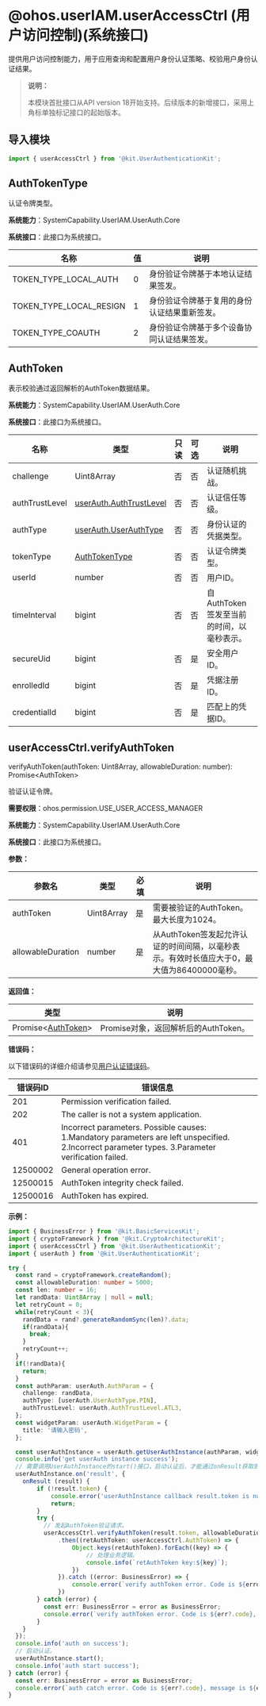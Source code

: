 # @ohos.userIAM.userAccessCtrl (用户访问控制)(系统接口)

提供用户访问控制能力，用于应用查询和配置用户身份认证策略、校验用户身份认证结果。

> **说明：**
>
> 本模块首批接口从API version 18开始支持。后续版本的新增接口，采用上角标单独标记接口的起始版本。

## 导入模块

```ts
import { userAccessCtrl } from '@kit.UserAuthenticationKit';
```

## AuthTokenType

认证令牌类型。

**系统能力**：SystemCapability.UserIAM.UserAuth.Core

**系统接口**：此接口为系统接口。

| 名称                      | 值   | 说明       |
| ------------------------ | ---- | ---------- |
| TOKEN_TYPE_LOCAL_AUTH    | 0    | 身份验证令牌基于本地认证结果签发。 |
| TOKEN_TYPE_LOCAL_RESIGN  | 1    | 身份验证令牌基于复用的身份认证结果重新签发。 |
| TOKEN_TYPE_COAUTH        | 2    | 身份验证令牌基于多个设备协同认证结果签发。 |

## AuthToken

表示校验通过返回解析的AuthToken数据结果。

**系统能力**：SystemCapability.UserIAM.UserAuth.Core

**系统接口**：此接口为系统接口。

| 名称           | 类型                               | 只读 | 可选 | 说明                                       |
| -------------- | ---------------------------------- | ----- | ----- |------------------------------------------------------------ |
| challenge | Uint8Array | 否 | 否 |认证随机挑战。|
| authTrustLevel | [userAuth.AuthTrustLevel](js-apis-useriam-userauth.md#authtrustlevel8) | 否 | 否 |认证信任等级。|
| authType | [userAuth.UserAuthType](js-apis-useriam-userauth.md#userauthtype8) | 否 | 否  |身份认证的凭据类型。|
| tokenType | [AuthTokenType](#authtokentype) | 否 | 否 |认证令牌类型。|
| userId | number | 否 | 否  |用户ID。|
| timeInterval | bigint | 否  | 否  |自AuthToken签发至当前的时间，以毫秒表示。|
| secureUid | bigint    | 否  | 是  |安全用户ID。|
| enrolledId | bigint   | 否  | 是  |凭据注册ID。|
| credentialId | bigint | 否  | 是  |匹配上的凭据ID。|


## userAccessCtrl.verifyAuthToken

verifyAuthToken(authToken: Uint8Array, allowableDuration: number): Promise\<AuthToken>

验证认证令牌。

**需要权限**：ohos.permission.USE_USER_ACCESS_MANAGER

**系统能力**：SystemCapability.UserIAM.UserAuth.Core

**系统接口**：此接口为系统接口。

**参数：**

| 参数名     | 类型                        | 必填 | 说明       |
| ---------- | --------------------------- | ---- | ---------- |
| authToken | Uint8Array | 是   | 需要被验证的AuthToken。最大长度为1024。 |
| allowableDuration  | number  | 是   | 从AuthToken签发起允许认证的时间间隔，以毫秒表示。有效时长值应大于0，最大值为86400000毫秒。 |

**返回值：**

| 类型                                      | 说明         |
| ----------------------------------------- | ------------ |
| Promise\<[AuthToken](#authtoken)> | Promise对象，返回解析后的AuthToken。 |

**错误码：**

以下错误码的详细介绍请参见[用户认证错误码](errorcode-useriam.md)。

| 错误码ID | 错误信息                                |
| -------- | --------------------------------------- |
| 201      | Permission verification failed.         |
| 202      | The caller is not a system application. |
| 401      | Incorrect parameters. Possible causes: 1.Mandatory parameters are left unspecified. 2.Incorrect parameter types. 3.Parameter verification failed.    |
| 12500002 | General operation error.                |
| 12500015 | AuthToken integrity check failed.     |
| 12500016 | AuthToken has expired.                |

**示例：**

```ts
import { BusinessError } from '@kit.BasicServicesKit';
import { cryptoFramework } from '@kit.CryptoArchitectureKit';
import { userAccessCtrl } from '@kit.UserAuthenticationKit';
import { userAuth } from '@kit.UserAuthenticationKit';

try {
  const rand = cryptoFramework.createRandom();
  const allowableDuration: number = 5000;
  const len: number = 16;
  let randData: Uint8Array | null = null;
  let retryCount = 0;
  while(retryCount < 3){
    randData = rand?.generateRandomSync(len)?.data;
    if(randData){
      break;
    }
    retryCount++;
  }
  if(!randData){
    return;
  }
  const authParam: userAuth.AuthParam = {
    challenge: randData,
    authType: [userAuth.UserAuthType.PIN],
    authTrustLevel: userAuth.AuthTrustLevel.ATL3,
  };
  const widgetParam: userAuth.WidgetParam = {
    title: '请输入密码',
  };

  const userAuthInstance = userAuth.getUserAuthInstance(authParam, widgetParam);
  console.info('get userAuth instance success');
  // 需要调用UserAuthInstance的start()接口，启动认证后，才能通过onResult获取到认证结果。
  userAuthInstance.on('result', {
    onResult (result) {
        if (!result.token) {
            console.error('userAuthInstance callback result.token is null');
            return;
        }
        try {
          // 发起AuthToken验证请求。
          userAccessCtrl.verifyAuthToken(result.token, allowableDuration)
              .then((retAuthToken: userAccessCtrl.AuthToken) => {
                  Object.keys(retAuthToken).forEach((key) => {
                      // 处理业务逻辑。
                      console.info(`retAuthToken key:${key}`);
                  })
              }).catch ((error: BusinessError) => {
                  console.error(`verify authToken error. Code is ${error?.code}, message is ${error?.message}`);
              })
        } catch (error) {
          const err: BusinessError = error as BusinessError;
          console.error(`verify authToken error. Code is ${err?.code}, message is ${err?.message}`);
        }
    }
  });
  console.info('auth on success');
  // 启动认证。
  userAuthInstance.start();
  console.info('auth start success');
} catch (error) {
  const err: BusinessError = error as BusinessError;
  console.error(`auth catch error. Code is ${err?.code}, message is ${err?.message}`);
}
```
